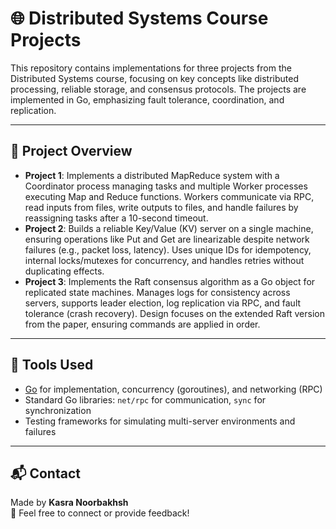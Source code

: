 # 🌐 Distributed Systems Course Projects

This repository contains implementations for three projects from the Distributed Systems course, focusing on key concepts like distributed processing, reliable storage, and consensus protocols. The projects are implemented in Go, emphasizing fault tolerance, coordination, and replication.

---

## 📌 Project Overview

- **Project 1**: Implements a distributed MapReduce system with a Coordinator process managing tasks and multiple Worker processes executing Map and Reduce functions. Workers communicate via RPC, read inputs from files, write outputs to files, and handle failures by reassigning tasks after a 10-second timeout.
- **Project 2**: Builds a reliable Key/Value (KV) server on a single machine, ensuring operations like Put and Get are linearizable despite network failures (e.g., packet loss, latency). Uses unique IDs for idempotency, internal locks/mutexes for concurrency, and handles retries without duplicating effects.
- **Project 3**: Implements the Raft consensus algorithm as a Go object for replicated state machines. Manages logs for consistency across servers, supports leader election, log replication via RPC, and fault tolerance (crash recovery). Design focuses on the extended Raft version from the paper, ensuring commands are applied in order.

---

## 🧰 Tools Used

- [Go](https://golang.org/) for implementation, concurrency (goroutines), and networking (RPC)
- Standard Go libraries: `net/rpc` for communication, `sync` for synchronization
- Testing frameworks for simulating multi-server environments and failures

---

## 📬 Contact

Made by **Kasra Noorbakhsh**  
📧 Feel free to connect or provide feedback!
